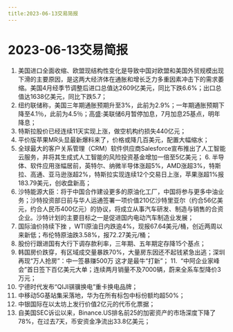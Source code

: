 ```yaml
---
title:2023-06-13交易简报
---
```

# 2023-06-13交易简报
1. 美国进口全面收缩、欧盟现结构性变化是导致中国对欧盟和美国外贸规模出现下滑的主要原因，是这两大经济体在通胀和增长乏力多重因素冲击下的需求萎缩。美国4月经季节调整后进口总值达2609亿美元，同比下跌6.6%；出口总值达1638亿美元，同比下跌5.7；
2. 纽约联储称，美国三年期通胀预期升至3%，此前为2.9%；一年期通胀预期下降至4.1％，此前为4.5％；高盛:美联储6月暂停加息，7月加息25基点，明年降息；
3. 特斯拉股价已经连续11天实现上涨，做空机构约损失440亿元；
4. 平价版苹果MR头显最新爆料来了，价格或降几百美元，配置大幅缩水；
5. 全球最大的客户关系管理（CRM）软件供应商Salesforce宣布推出了人工智能云服务，并将其生成式人工智能的风险投资基金增加一倍至5亿美元；
6. 半导体、软件应用涨幅居前，英特尔、纳微半导体涨超5%，AMD涨超3%，特斯拉、高通、亚马逊涨超2%，特斯拉实现连续12个交易日上涨，苹果涨超1%报183.79美元，创收盘新高；
7. 沙特能源大臣：将于中国合作建设更多的原油化工厂，中国将参与更多中油业务；沙特投资部日前与华人运通签署一项价值210亿沙特里亚尔（约合56亿美元，约合人民币400亿元）的协议，将成立从事汽车研发、制造与销售的合资企业。沙特计划的主要目标之一是促进国内电动汽车制造业发展；
8. 国际油价持续下挫 ，WTI原油日内跌逾4%，现报67.64美元/桶，创近两周以来新低；布伦特原油跌3.58%，报72.27美元/桶；
9. 股份行跟进国有大行下调存款利率，三年期、五年期定存降15个基点；
10. 韩国房价跌穿，有区域成交量暴跌70%，大量房东因还不起钱紧急出逃；深圳再现“万人抢房”：中一签暴赚500万 这才是最牛“打新”；
11.  “中阿企业家峰会”首日签下百亿美元大单；连续两月销量不及7000辆，蔚来全系车型降价3万元；
12. 宁德时代发布“QIJI骐骥换电”重卡换电品牌；
13. 中移动5G基站集采落地，华为在所有标包中标份额均超50%；
14. 中银国际在以太坊上发行价值2亿元的代币化票据；
15. 自美国SEC诉讼以来，Binance.US排名前25的加密资产的市场深度下降了78%，在过去7天，币安资金净流出33.8亿美元；